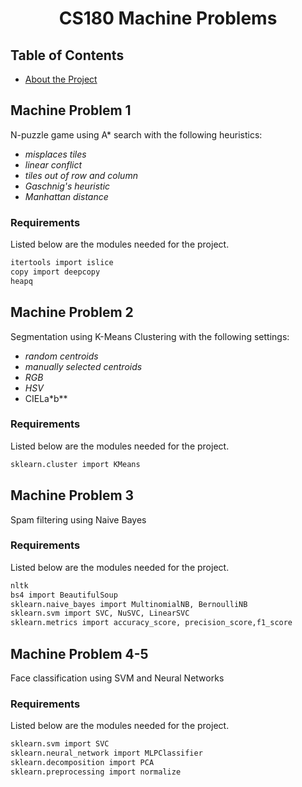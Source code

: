 <p align="center">
  <h1 align="center">CS180 Machine Problems</h1>
</p>

<!-- TABLE OF CONTENTS -->
## Table of Contents

* [About the Project](#about-the-project)

<!-- MP1 -->
## Machine Problem 1

N-puzzle game using A* search with the following heuristics:

* *misplaces tiles*
* *linear conflict*
* *tiles out of row and column*
* *Gaschnig's heuristic*
* *Manhattan distance*

### Requirements
Listed below are the modules needed for the project.
```sh
itertools import islice
copy import deepcopy
heapq
```

<!-- MP2 -->
## Machine Problem 2

Segmentation using K-Means Clustering with the following settings:

* *random centroids*
* *manually selected centroids*
* *RGB*
* *HSV*
* CIELa*b**

### Requirements
Listed below are the modules needed for the project.
```sh
sklearn.cluster import KMeans
```

<!-- MP3 -->
## Machine Problem 3

Spam filtering using Naive Bayes

### Requirements
Listed below are the modules needed for the project.
```sh
nltk
bs4 import BeautifulSoup
sklearn.naive_bayes import MultinomialNB, BernoulliNB
sklearn.svm import SVC, NuSVC, LinearSVC
sklearn.metrics import accuracy_score, precision_score,f1_score
```

<!-- MP4-5 -->
## Machine Problem 4-5

Face classification using SVM and Neural Networks

### Requirements
Listed below are the modules needed for the project.
```sh
sklearn.svm import SVC
sklearn.neural_network import MLPClassifier
sklearn.decomposition import PCA
sklearn.preprocessing import normalize
```

